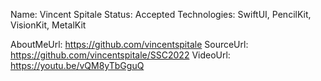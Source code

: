 Name: Vincent Spitale
Status: Accepted
Technologies: SwiftUI, PencilKit, VisionKit, MetalKit

AboutMeUrl: https://github.com/vincentspitale
SourceUrl: https://github.com/vincentspitale/SSC2022
VideoUrl: https://youtu.be/vQM8yTbGguQ

<!---
EXAMPLE
Name: John Appleseed
Status: Submitted <or> Winner <or> Distinguished <or> Rejected
Technologies: SwiftUI, RealityKit, CoreGraphic

AboutMeUrl: https://linkedin.com/in/johnappleseed
SourceUrl: https://github.com/johnappleseed/wwdc2025
VideoUrl: https://youtu.be/ABCDE123456
-->
